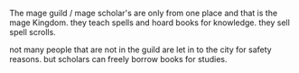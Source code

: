 The mage guild / mage scholar's are only from one place and that is the mage Kingdom. they teach spells and hoard books for knowledge. they sell spell scrolls. 

not many people that are not in the guild are let in to the city for safety reasons. but scholars can freely borrow books for studies. 